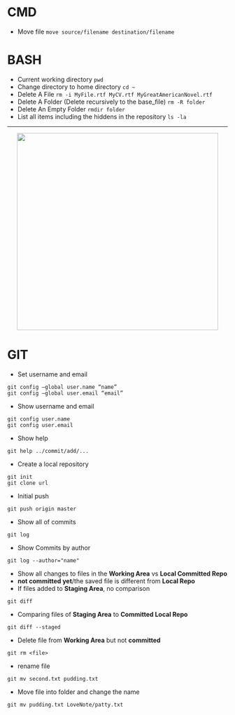 # CMD
* Move file
```move source/filename destination/filename```
# BASH
* Current working directory
```pwd```
* Change directory to home directory
```cd ~```
* Delete A File
```rm -i MyFile.rtf MyCV.rtf MyGreatAmericanNovel.rtf```
* Delete A Folder (Delete recursively to the base_file)
```rm -R folder```
* Delete An Empty Folder
```rmdir folder```
* List all items including the hiddens in the repository
```ls -la```
---
<p align="center">
  <img width="460" height="450" src="https://i.stack.imgur.com/caci5.png">
</p>

# GIT
* Set username and email 
```
git config –global user.name “name”
git config –global user.email “email”
```
* Show username and email
```
git config user.name
git config user.email
```
* Show help 
```
git help ../commit/add/... 
```
* Create a local repository
```
git init
git clone url
```
* Initial push 
```
git push origin master 
```
* Show all of commits
```
git log
```
* Show Commits by author
```
git log --author="name"
```
* Show all changes to files in the **Working Area** vs **Local Committed Repo**
* **not committed yet**/the saved file is different from **Local Repo**
* If files added to **Staging Area**, no comparison
```
git diff
```
* Comparing files of **Staging Area** to **Committed Local Repo**
```
git diff --staged
```
* Delete file from **Working Area** but not **committed** 
```
git rm <file>
```
* rename file
```
git mv second.txt pudding.txt
```
* Move file into folder and change the name
```
git mv pudding.txt LoveNote/patty.txt 
```
